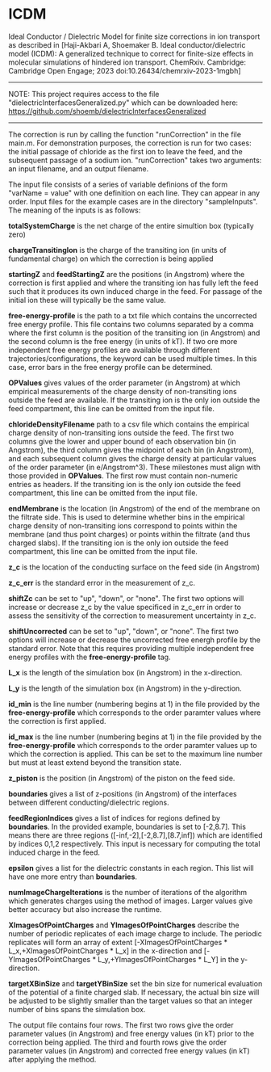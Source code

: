 # ICDM
Ideal Conductor / Dielectric Model for finite size corrections in ion transport as described in [Haji-Akbari A, Shoemaker B. Ideal conductor/dielectric model (ICDM): A generalized technique to correct for finite-size effects in molecular simulations of hindered ion transport. ChemRxiv. Cambridge: Cambridge Open Engage; 2023 doi:10.26434/chemrxiv-2023-1mgbh]

-----------------------------------------------

NOTE: This project requires access to the file "dielectricInterfacesGeneralized.py" which can be downloaded here:
https://github.com/shoemb/dielectricInterfacesGeneralized

-----------------------------------------------

The correction is run by calling the function "runCorrection" in the file main.m. For demonstration purposes, the correction is run for two cases: the initial passage of chloride as the first ion to leave the feed, and the subsequent passage of a sodium ion. "runCorrection" takes two arguments: an input filename, and an output filename. 

The input file consists of a series of variable definions of the form "varName = value" with one definition on each line. They can appear in any order. Input files for the example cases are in the directory "sampleInputs". The meaning of the inputs is as follows:

**totalSystemCharge** is the net charge of the entire simultion box (typically zero)

**chargeTransitingIon** is the charge of the transiting ion (in units of fundamental charge) on which the correction is being applied

**startingZ** and **feedStartingZ** are the positions (in Angstrom) where the correction is first applied and where the transiting ion has fully left the feed such that it produces its own induced charge in the feed. For passage of the initial ion these will typically be the same value.

**free-energy-profile** is the path to a txt file which contains the uncorrected free energy profile. This file contains two columns separated by a comma where the first column is the position of the transiting ion (in Angstrom) and the second column is the free energy (in units of kT). If two ore more independent free energy profiles are available through different trajectories/configurations, the keyword can be used multiple times. In this case, error bars in the free energy profile can be determined.

**OPValues** gives values of the order parameter (in Angstrom) at which empirical measurements of the charge density of non-transiting ions outside the feed are available. If the transiting ion is the only ion outside the feed compartment, this line can be omitted from the input file.

**chlorideDensityFilename** path to a csv file which contains the empirical charge density of non-transiting ions outside the feed. The first two columns give the lower and upper bound of each observation bin (in Angstrom), the third column gives the midpoint of each bin (in Angstrom), and each subsequent column gives the charge density at particular values of the order parameter (in e/Angstrom^3). These milestones must align with those provided in **OPValues**. The first row must contain non-numeric entries as headers.  If the transiting ion is the only ion outside the feed compartment, this line can be omitted from the input file.

**endMembrane** is the location (in Angstrom) of the end of the membrane on the filtrate side. This is used to determine whether bins in the empirical charge density of non-transiting ions correspond to points within the membrane (and thus point charges) or points within the filtrate (and thus charged slabs). If the transiting ion is the only ion outside the feed compartment, this line can be omitted from the input file.

**z_c** is the location of the conducting surface on the feed side (in Angstrom)

**z_c_err** is the standard error in the measurement of z_c.

**shiftZc** can be set to "up", "down", or "none". The first two options will increase or decrease z_c by the value specificed in z_c_err in order to assess the sensitivity of the correction to measurement uncertainty in z_c.

**shiftUncorrected** can be set to "up", "down", or "none". The first two options will increase or decrease the uncorrected free energh profile by the standard error. Note that this requires providing multiple independent free energy profiles with the **free-energy-profile** tag.

**L_x** is the length of the simulation box (in Angstrom) in the x-direction.

**L_y** is the length of the simulation box (in Angstrom) in the y-direction.

**id_min** is the line number (numbering begins at 1) in the file provided by the **free-energy-profile** which corresponds to the order paramter values where the correction is first applied.

**id_max** is the line number (numbering begins at 1) in the file provided by the **free-energy-profile** which corresponds to the order paramter values up to which the correction is applied. This can be set to the maximum line number but must at least extend beyond the transition state.

**z_piston** is the position (in Angstrom) of the piston on the feed side. 

**boundaries** gives a list of z-positions (in Angstrom) of the interfaces between different conducting/dielectric regions.

**feedRegionIndices** gives a list of indices for regions defined by **boundaries**. In the provided example, boundaries is set to [-2,8.7]. This means there are three regions ([-inf,-2],[-2,8.7],[8.7,inf]) which are identified by indices 0,1,2 respectively. This input is necessary for computing the total induced charge in the feed.

**epsilon** gives a list for the dielectric constants in each region. This list will have one more entry than **boundaries**.

**numImageChargeIterations** is the number of iterations of the algorithm which generates charges using the method of images. Larger values give better accuracy but also increase the runtime.

**XImagesOfPointCharges** and **YImagesOfPointCharges** describe the number of periodic replicates of each image charge to include. The periodic replicates will form an array of extent [-XImagesOfPointCharges * L_x,+XImagesOfPointCharges * L_x] in the x-direction and  [-YImagesOfPointCharges * L_y,+YImagesOfPointCharges * L_Y] in the y-direction.

**targetXBinSize** and **targetYBinSize** set the bin size for numerical evaluation of the potential of a finite charged slab. If necessary, the actual bin size will be adjusted to be slightly smaller than the target values so that an integer number of bins spans the simulation box.


The output file contains four rows. The first two rows give the order parameter values (in Angstrom) and free energy values (in kT) prior to the correction being applied. The third and fourth rows give the order parameter values (in Angstrom) and corrected free energy values (in kT) after applying the method.
